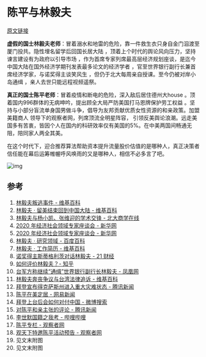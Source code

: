 # 陈平与林毅夫

[原文链接](https://www.zhihu.com/question/444844068/answer/1742205871)

[//todo]: # (fix link)

**虚假的国士林毅夫老师**：冒着溺水和地雷的危险，靠一件救生衣只身自金门泅渡至厦门投共。隐性埋名留学后回国长居大陆 
，顶着上个时代的舆论风向压力，坚持谏言建设有为政府以引导市场
，作为首席专家列席最高层经济规划座谈，是迄今中国大陆在国外经济学期刊发表最多论文的经济学者
，官至世界银行副行长兼首席经济学家，与诺奖得主谈笑风生
，但仍于北大每周亲自授课。至今仍被对岸小岛通缉
，亲人去世只能远程视频遥祭。

**真正的国士陈平老师**：冒着疫情和断电的危险，深入敌后居住德州大house
。顶着国内996群体的无病呻吟，提出顾全大局严防美国打马恩牌保护劳工权益
。坚持与小部分盲流单身国男做斗争，倡导为友邦贡献优质女性资源的和亲政策。加盟美籍商人
领导下的观察者网，列席顶流全明星阵容，
引领反美舆论浪潮。远走美国多有苦衷，皆因个人在国内的科研效率仅有美国的5%。在中美两国间畅通无阻，陪同家人两全其美。

在这个时代下，迎合推荐算法帮助资本提升流量股价估值的是哪种人，真正决策者信任能在幕后运筹帷幄呼风唤雨的又是哪种人，相信不必多言了吧。

<img src="https://pica.zhimg.com/80/v2-0be677d3169bf72e80644ded65b441b1_1440w.jpg?source=1940ef5c" alt="img" />

## 参考

1. [林毅夫叛逃事件 - 维基百科](https://zh.wikipedia.org/wiki/林毅夫叛逃事件)
2. [林毅夫 · 留美结束回到中国大陆 - 维基百科 ](https://zh.wikipedia.org/wiki/林毅夫#留美結束回到中國大陸)
3. [林毅夫与杨小凯、张维迎的学术交锋 - 北大商学在线](http://www.pkubiz.com/news/edp.asp?id=588)
4. [2020 年经济社会领域专家座谈会 - 新华网](http://finance.people.com.cn/n1/2020/0728/c1004-31800736.html)
5. [2020 年经济社会领域专家座谈会 - 新华网](http://www.xinhuanet.com/politics/leaders/2020-08/24/c_1126407763.htm)
6. [林毅夫 · 研究领域 - 百度百科](https://baike.baidu.com/item/林毅夫#2_3)
7. [林毅夫 · 工作简历 - 维基百科 ](https://zh.wikipedia.org/wiki/林毅夫#工作簡歷)
8. [诺奖得主斯蒂格利茨对话林毅夫 - 21 财经 ](https://m.21jingji.com/article/20200705/herald/6f5d3f991bd616d40eb69732bbb2b528.html)
9. [如何评价林毅夫？- 知乎](https://www.zhihu.com/question/21447982/answer/22251283)
10. [台军方称继续“通缉”世界银行副行长林毅夫 - 凤凰网](http://news.ifeng.com/mil/taiwan/200803/0310_1569_433801.shtml)
11. [林毅夫奔丧争议与台湾法律追诉 - 维基百科](https://zh.wikipedia.org/zh-hk/林毅夫奔喪爭議與臺灣法律追訴)
12. [拜登宣布得克萨斯州进入重大灾难状态 - 腾讯新闻](https://new.qq.com/rain/a/20210221A04RQS00)
13. [陈平在美定居 - 网易新闻](https://www.163.com/dy/article/G35AAPD50545AUFL.html)
14. [拜登上台后会如何对付中国 - 微博搜索](https://s.weibo.com/weibo?q=%23拜登上台后会如何对付中国%23)
15. [对陈平和亲主张的评论 - 腾讯新闻](https://new.qq.com/rain/a/20200911A0LNR200)
16. [李世默国籍之我考 - 哔哩哔哩](https://www.bilibili.com/read/cv7851930/)
17. [陈平专栏 - 观察者网](https://www.guancha.cn/chenping1)
18. [观天下特邀陈平活动预告 - 观察者网](https://www.guancha.cn/essence/2018_04_05_452705.shtml)
19. 见文末附图
20. 见文末附图
